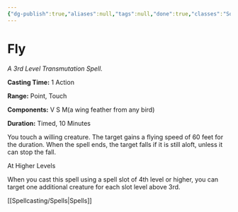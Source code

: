 ```yaml
---
{"dg-publish":true,"aliases":null,"tags":null,"done":true,"classes":"Sorcerer, Warlock, Wizard, Artificer,","spellLevel":3,"school":"Transmutation","source":"PHB","permalink":"/spells/fly/","dgHomeLink":false,"dgPassFrontmatter":true}
---
```


# Fly
*A 3rd Level Transmutation Spell.*

**Casting Time:** 1 Action

**Range:** Point, Touch

**Components:** V S M(a wing feather from any bird)

**Duration:** Timed, 10 Minutes

You touch a willing creature. The target gains a flying speed of 60 feet for the duration. When the spell ends, the target falls if it is still aloft, unless it can stop the fall.

At Higher Levels

When you cast this spell using a spell slot of 4th level or higher, you can target one additional creature for each slot level above 3rd.

[[Spellcasting/Spells|Spells]]